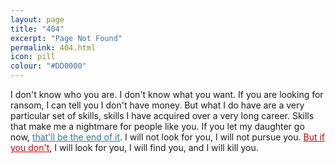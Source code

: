 ```yaml
---
layout: page
title: "404"
excerpt: "Page Not Found"
permalink: 404.html
icon: pill
colour: "#DD0000"
---
```


I don't know who you are. I don't know what you want. If you are looking for ransom, I can tell you I don't have money. But what I do have are a very particular set of skills, skills I have acquired over a very long career. Skills that make me a nightmare for people like you. If you let my daughter go now, [that'll be the end of it][1]. I will not look for you, I will not pursue you. [But if you don't][2], I will look for you, I will find you, and I will kill you.

[1]: / "front page"
[2]: https://github.com/daviddarnes/darn.es/issues/new?title=Missing%20Page&body=The%20page%20(insert%20page%20name)%20is%20missing.%0A%0AGood%20luck.&labels[]=bug&assignee=daviddarnes "Good luck."

<style scoped>
a[title="front page"] {
  color: #347794; border-color: #347794;
}
a[title="front page"] + a {
  color: #C80200; border-color: #C80200;
}
</style>

